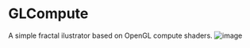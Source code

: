 # GLCompute
A simple fractal ilustrator based on OpenGL compute shaders.
![image](https://user-images.githubusercontent.com/73420624/170138713-ae81de5e-d2cf-4352-a443-b0c0821afb7b.png)
